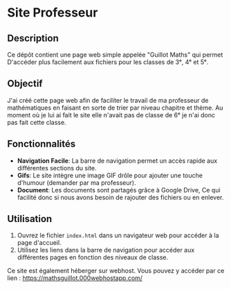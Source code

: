 # Site Professeur

## Description
Ce dépôt contient une page web simple appelée "Guillot Maths" qui permet D'accéder plus facilement aux fichiers pour les classes de 3ᵉ, 4ᵉ et 5ᵉ.

## Objectif
J'ai créé cette page web afin de faciliter le travail de ma professeur de mathématiques en faisant en sorte de trier par niveau chapitre et thème. Au moment où je lui ai fait le site elle n'avait pas de classe de 6ᵉ je n'ai donc pas fait cette classe. 


## Fonctionnalités
- **Navigation Facile**: La barre de navigation permet un accès rapide aux différentes sections du site.
- **Gifs**: Le site intègre une image GIF drôle pour ajouter une touche d'humour (demander par ma professeur).
- **Document**: Les documents sont partagés grâce à Google Drive, Ce qui facilité donc si nous avons besoin de rajouter des fichiers ou en enlever.

## Utilisation
1. Ouvrez le fichier `index.html` dans un navigateur web pour accéder à la page d'accueil.
2. Utilisez les liens dans la barre de navigation pour accéder aux différentes pages en fonction des niveaux de classe.


Ce site est également héberger sur webhost. Vous pouvez y accéder par ce lien : https://mathsguillot.000webhostapp.com/
